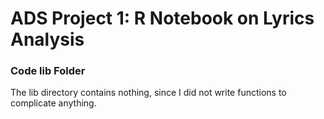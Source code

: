 # ADS Project 1:  R Notebook on Lyrics Analysis

### Code lib Folder

The lib directory contains nothing, since I did not write functions to complicate anything. 
